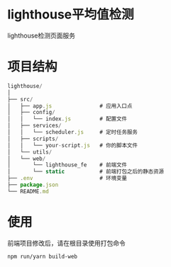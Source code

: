 # lighthouse平均值检测

lighthouse检测页面服务

# 项目结构
```javascript
lighthouse/
│
├── src/
│   ├── app.js               # 应用入口点
│   ├── config/
│   │   └── index.js         # 配置文件
│   ├── services/
│   │   └── scheduler.js     # 定时任务服务
│   ├── scripts/
│   │   └── your-script.js   # 你的脚本文件
│   └── utils/               
│   └── web/
│       └── lighthouse_fe    # 前端文件
│       └── static           # 前端打包之后的静态资源
├── .env                     # 环境变量
├── package.json
└── README.md
```

# 使用
前端项目修改后，请在根目录使用打包命令
```angular2html
npm run/yarn build-web
```
